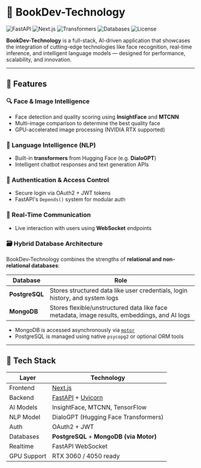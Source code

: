 # 📘 BookDev-Technology

![FastAPI](https://img.shields.io/badge/FastAPI-async--ready-green?logo=fastapi)
![Next.js](https://img.shields.io/badge/Frontend-Next.js-blue?logo=next.js)
![Transformers](https://img.shields.io/badge/NLP-HuggingFace-orange?logo=huggingface)
![Databases](https://img.shields.io/badge/Database-MongoDB%20%7C%20PostgreSQL-success?logo=postgresql)
![License](https://img.shields.io/badge/license-MIT-lightgrey)

**BookDev-Technology** is a full-stack, AI-driven application that showcases the integration of cutting-edge technologies like face recognition, real-time inference, and intelligent language models — designed for performance, scalability, and innovation.

---

## 🚀 Features

### 🔍 Face & Image Intelligence
- Face detection and quality scoring using **InsightFace** and **MTCNN**
- Multi-image comparison to determine the best quality face
- GPU-accelerated image processing (NVIDIA RTX supported)

### 🤖 Language Intelligence (NLP)
- Built-in **transformers** from Hugging Face (e.g. **DialoGPT**)
- Intelligent chatbot responses and text generation APIs

### 🔐 Authentication & Access Control
- Secure login via OAuth2 + JWT tokens
- FastAPI's `Depends()` system for modular auth

### 🔌 Real-Time Communication
- Live interaction with users using **WebSocket** endpoints

### 🗃️ Hybrid Database Architecture
BookDev-Technology combines the strengths of **relational and non-relational databases**:

| Database     | Role                                                                 |
|--------------|----------------------------------------------------------------------|
| **PostgreSQL** | Stores structured data like user credentials, login history, and system logs |
| **MongoDB**     | Stores flexible/unstructured data like face metadata, image results, embeddings, and AI logs |

- MongoDB is accessed asynchronously via [`motor`](https://motor.readthedocs.io/)
- PostgreSQL is managed using native `psycopg2` or optional ORM tools

---

## 🧩 Tech Stack

| Layer       | Technology |
|-------------|------------|
| Frontend    | [Next.js](https://nextjs.org/) |
| Backend     | [FastAPI](https://fastapi.tiangolo.com/) + [Uvicorn](https://www.uvicorn.org/) |
| AI Models   | InsightFace, MTCNN, TensorFlow |
| NLP Model   | DialoGPT (Hugging Face Transformers) |
| Auth        | OAuth2 + JWT |
| Databases   | **PostgreSQL** + **MongoDB (via Motor)** |
| Realtime    | FastAPI WebSocket |
| GPU Support | RTX 3060 / 4050 ready |
